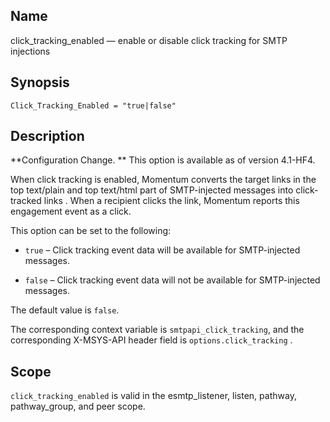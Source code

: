 <a name="config.click_tracking_enabled"></a>
## Name

click_tracking_enabled — enable or disable click tracking for SMTP injections

## Synopsis

`Click_Tracking_Enabled = "true|false"`

<a name="idp23874992"></a>
## Description

**Configuration Change. ** This option is available as of version 4.1-HF4.

When click tracking is enabled, Momentum converts the target links in the top text/plain and top text/html part of SMTP-injected messages into click-tracked links . When a recipient clicks the link, Momentum reports this engagement event as a click.

This option can be set to the following:

*   `true` – Click tracking event data will be available for SMTP-injected messages.

*   `false` – Click tracking event data will not be available for SMTP-injected messages.

The default value is `false`.

The corresponding context variable is `smtpapi_click_tracking`, and the corresponding X-MSYS-API header field is `options.click_tracking` .

<a name="idp23885264"></a>
## Scope

`click_tracking_enabled` is valid in the esmtp_listener, listen, pathway, pathway_group, and peer scope.

